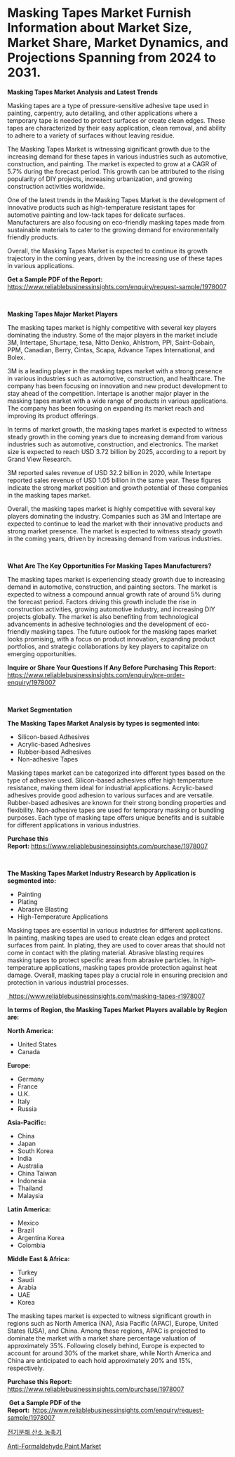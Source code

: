 <p><h1>Masking Tapes Market Furnish Information about Market Size, Market Share, Market Dynamics, and Projections Spanning from 2024 to 2031.</h1></p><p><strong>Masking Tapes Market Analysis and Latest Trends</strong></p>
<p><p>Masking tapes are a type of pressure-sensitive adhesive tape used in painting, carpentry, auto detailing, and other applications where a temporary tape is needed to protect surfaces or create clean edges. These tapes are characterized by their easy application, clean removal, and ability to adhere to a variety of surfaces without leaving residue.</p><p>The Masking Tapes Market is witnessing significant growth due to the increasing demand for these tapes in various industries such as automotive, construction, and painting. The market is expected to grow at a CAGR of 5.7% during the forecast period. This growth can be attributed to the rising popularity of DIY projects, increasing urbanization, and growing construction activities worldwide.</p><p>One of the latest trends in the Masking Tapes Market is the development of innovative products such as high-temperature resistant tapes for automotive painting and low-tack tapes for delicate surfaces. Manufacturers are also focusing on eco-friendly masking tapes made from sustainable materials to cater to the growing demand for environmentally friendly products.</p><p>Overall, the Masking Tapes Market is expected to continue its growth trajectory in the coming years, driven by the increasing use of these tapes in various applications.</p></p>
<p><strong>Get a Sample PDF of the Report:&nbsp;</strong> <a href="https://www.reliablebusinessinsights.com/enquiry/request-sample/1978007">https://www.reliablebusinessinsights.com/enquiry/request-sample/1978007</a></p>
<p>&nbsp;</p>
<p><strong>Masking Tapes Major Market Players</strong></p>
<p><p>The masking tapes market is highly competitive with several key players dominating the industry. Some of the major players in the market include 3M, Intertape, Shurtape, tesa, Nitto Denko, Ahlstrom, PPI, Saint-Gobain, PPM, Canadian, Berry, Cintas, Scapa, Advance Tapes International, and Bolex.</p><p>3M is a leading player in the masking tapes market with a strong presence in various industries such as automotive, construction, and healthcare. The company has been focusing on innovation and new product development to stay ahead of the competition. Intertape is another major player in the masking tapes market with a wide range of products in various applications. The company has been focusing on expanding its market reach and improving its product offerings.</p><p>In terms of market growth, the masking tapes market is expected to witness steady growth in the coming years due to increasing demand from various industries such as automotive, construction, and electronics. The market size is expected to reach USD 3.72 billion by 2025, according to a report by Grand View Research.</p><p>3M reported sales revenue of USD 32.2 billion in 2020, while Intertape reported sales revenue of USD 1.05 billion in the same year. These figures indicate the strong market position and growth potential of these companies in the masking tapes market.</p><p>Overall, the masking tapes market is highly competitive with several key players dominating the industry. Companies such as 3M and Intertape are expected to continue to lead the market with their innovative products and strong market presence. The market is expected to witness steady growth in the coming years, driven by increasing demand from various industries.</p></p>
<p>&nbsp;</p>
<p><strong>What Are The Key Opportunities For Masking Tapes Manufacturers?</strong></p>
<p><p>The masking tapes market is experiencing steady growth due to increasing demand in automotive, construction, and painting sectors. The market is expected to witness a compound annual growth rate of around 5% during the forecast period. Factors driving this growth include the rise in construction activities, growing automotive industry, and increasing DIY projects globally. The market is also benefiting from technological advancements in adhesive technologies and the development of eco-friendly masking tapes. The future outlook for the masking tapes market looks promising, with a focus on product innovation, expanding product portfolios, and strategic collaborations by key players to capitalize on emerging opportunities.</p></p>
<p><strong>Inquire or Share Your Questions If Any Before Purchasing This Report:</strong> <a href="https://www.reliablebusinessinsights.com/enquiry/pre-order-enquiry/1978007">https://www.reliablebusinessinsights.com/enquiry/pre-order-enquiry/1978007</a></p>
<p>&nbsp;</p>
<p><strong>Market Segmentation</strong></p>
<p><strong>The Masking Tapes Market Analysis by types is segmented into:</strong></p>
<p><ul><li>Silicon-based Adhesives</li><li>Acrylic-based Adhesives</li><li>Rubber-based Adhesives</li><li>Non-adhesive Tapes</li></ul></p>
<p><p>Masking tapes market can be categorized into different types based on the type of adhesive used. Silicon-based adhesives offer high temperature resistance, making them ideal for industrial applications. Acrylic-based adhesives provide good adhesion to various surfaces and are versatile. Rubber-based adhesives are known for their strong bonding properties and flexibility. Non-adhesive tapes are used for temporary masking or bundling purposes. Each type of masking tape offers unique benefits and is suitable for different applications in various industries.</p></p>
<p><strong>Purchase this Report:&nbsp;</strong><a href="https://www.reliablebusinessinsights.com/purchase/1978007">https://www.reliablebusinessinsights.com/purchase/1978007</a></p>
<p>&nbsp;</p>
<p><strong>The Masking Tapes Market Industry Research by Application is segmented into:</strong></p>
<p><ul><li>Painting</li><li>Plating</li><li>Abrasive Blasting</li><li>High-Temperature Applications</li></ul></p>
<p><p>Masking tapes are essential in various industries for different applications. In painting, masking tapes are used to create clean edges and protect surfaces from paint. In plating, they are used to cover areas that should not come in contact with the plating material. Abrasive blasting requires masking tapes to protect specific areas from abrasive particles. In high-temperature applications, masking tapes provide protection against heat damage. Overall, masking tapes play a crucial role in ensuring precision and protection in various industrial processes.</p></p>
<p><a href="https://www.reliablebusinessinsights.com/masking-tapes-r1978007">&nbsp;https://www.reliablebusinessinsights.com/masking-tapes-r1978007</a></p>
<p><strong>In terms of Region, the Masking Tapes Market Players available by Region are:</strong></p>
<p>
    <p> <strong> North America: </strong>
        <ul>
            <li>United States</li>
            <li>Canada</li>
        </ul>
        </p> 
    <p> <strong> Europe: </strong>
        <ul>
            <li>Germany</li>
            <li>France</li>
            <li>U.K.</li>
            <li>Italy</li>
            <li>Russia</li>
        </ul>
        </p> 
    <p> <strong> Asia-Pacific: </strong>
        <ul>
            <li>China</li>
            <li>Japan</li>
            <li>South Korea</li>
            <li>India</li>
            <li>Australia</li>
            <li>China Taiwan</li>
            <li>Indonesia</li>
            <li>Thailand</li>
            <li>Malaysia</li>
        </ul>
        </p> 
    <p> <strong> Latin America: </strong>
        <ul>
            <li>Mexico</li>
            <li>Brazil</li>
            <li>Argentina Korea</li>
            <li>Colombia</li>
        </ul>
        </p> 
    <p> <strong> Middle East & Africa: </strong>
        <ul>
            <li>Turkey</li>
            <li>Saudi</li>
            <li>Arabia</li>
            <li>UAE</li>
            <li>Korea</li>
        </ul>
    </p>
    </p>
<p><p>The masking tapes market is expected to witness significant growth in regions such as North America (NA), Asia Pacific (APAC), Europe, United States (USA), and China. Among these regions, APAC is projected to dominate the market with a market share percentage valuation of approximately 35%. Following closely behind, Europe is expected to account for around 30% of the market share, while North America and China are anticipated to each hold approximately 20% and 15%, respectively.</p></p>
<p><strong>Purchase this Report: </strong><a href="https://www.reliablebusinessinsights.com/purchase/1978007">https://www.reliablebusinessinsights.com/purchase/1978007</a></p>
<p>&nbsp;<strong>Get a Sample PDF of the Report:&nbsp;&nbsp;</strong><a href="https://www.reliablebusinessinsights.com/enquiry/request-sample/1978007">https://www.reliablebusinessinsights.com/enquiry/request-sample/1978007</a></p>
<p><strong></strong></p>
<p><p><a href="https://github.com/CliftonFisher9067/Market-Research-Report-List-3/blob/main/997471138772.md">전기분해 산소 농축기</a></p><p><a href="https://github.com/FredaSauer/Market-Research-Report-List-1/blob/main/anti-formaldehyde-paint-market.md">Anti-Formaldehyde Paint Market</a></p></p>